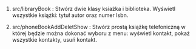 1. src/libraryBook : Stwórz dwie klasy ksiażka i biblioteka. Wyświetl wszystkie książki: tytuł autor oraz numer Isbn.

2. src/phoneBookAddDeletShow : Stwórz prostą książkę telefoniczną w której będzie można dokonać wyboru z menu: wyświetl kontakt, pokaż wszystkie kontakty, usuń   kontakt.

 

